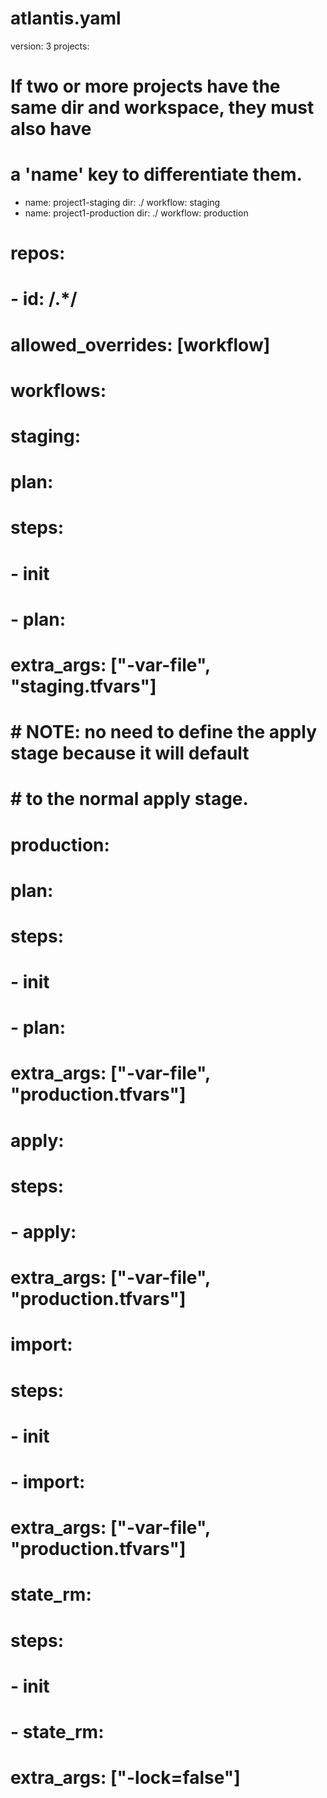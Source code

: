 # atlantis.yaml
version: 3
projects:
# If two or more projects have the same dir and workspace, they must also have
# a 'name' key to differentiate them.
- name: project1-staging
  dir: ./
  workflow: staging
- name: project1-production
  dir: ./
  workflow: production


######
# repos:
#   - id: /.*/
#     allowed_overrides: [workflow]
# workflows:
#   staging:
#     plan:
#       steps:
#       - init
#       - plan:
#           extra_args: ["-var-file", "staging.tfvars"]
#     # NOTE: no need to define the apply stage because it will default
#     # to the normal apply stage.
    
#   production:
#     plan:
#       steps:
#       - init
#       - plan:
#           extra_args: ["-var-file", "production.tfvars"]
#     apply:
#       steps:
#         - apply:
#             extra_args: ["-var-file", "production.tfvars"]
#     import:
#       steps:
#         - init
#         - import:
#             extra_args: ["-var-file", "production.tfvars"]
#     state_rm:
#       steps:
#         - init
#         - state_rm:
#             extra_args: ["-lock=false"]
